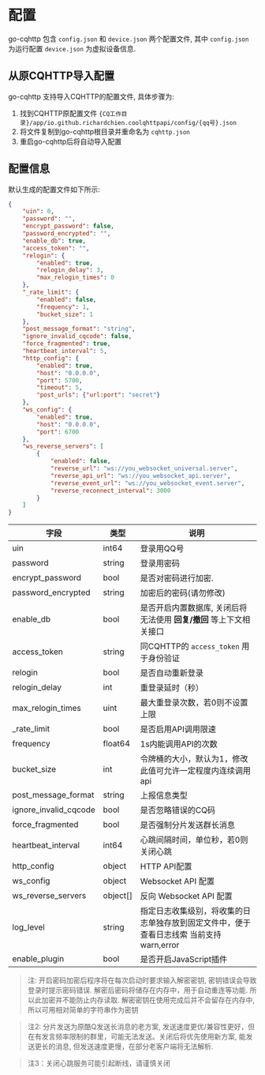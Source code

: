 # 配置

go-cqhttp 包含 `config.json` 和 `device.json` 两个配置文件, 其中 `config.json` 为运行配置 `device.json` 为虚拟设备信息.

## 从原CQHTTP导入配置

go-cqhttp 支持导入CQHTTP的配置文件, 具体步骤为: 

1. 找到CQHTTP原配置文件 `{CQ工作目录}/app/io.github.richardchien.coolqhttpapi/config/{qq号}.json`
2. 将文件复制到go-cqhttp根目录并重命名为 `cqhttp.json`
3. 重启go-cqhttp后将自动导入配置

## 配置信息

默认生成的配置文件如下所示: 

````json
{
	"uin": 0,
	"password": "",
	"encrypt_password": false,
	"password_encrypted": "",
	"enable_db": true,
	"access_token": "",
    "relogin": {
        "enabled": true,
        "relogin_delay": 3,
        "max_relogin_times": 0
    },
    "_rate_limit": {
		"enabled": false,
		"frequency": 1,
		"bucket_size": 1
	},
	"post_message_format": "string",
	"ignore_invalid_cqcode": false,
	"force_fragmented": true,
	"heartbeat_interval": 5,
	"http_config": {
		"enabled": true,
		"host": "0.0.0.0",
		"port": 5700,
		"timeout": 5,
		"post_urls": {"url:port": "secret"}
	},
	"ws_config": {
		"enabled": true,
		"host": "0.0.0.0",
		"port": 6700
	},
	"ws_reverse_servers": [
		{
			"enabled": false,
			"reverse_url": "ws://you_websocket_universal.server",
			"reverse_api_url": "ws://you_websocket_api.server",
			"reverse_event_url": "ws://you_websocket_event.server",
			"reverse_reconnect_interval": 3000
		}
	]
}
````

| 字段               | 类型     | 说明                                                                |
| ------------------ | -------- | ------------------------------------------------------------------- |
| uin                  | int64    | 登录用QQ号                                                          |
| password             | string   | 登录用密码                                                          |
| encrypt_password     | bool     | 是否对密码进行加密.                                                   |
| password_encrypted   | string   | 加密后的密码(请勿修改)                                                |
| enable_db            | bool     | 是否开启内置数据库, 关闭后将无法使用 **回复/撤回** 等上下文相关接口          |
| access_token         | string   | 同CQHTTP的 `access_token`  用于身份验证                              |
| relogin              | bool     | 是否自动重新登录                                                     |
| relogin_delay        | int      | 重登录延时（秒）                                                     |
| max_relogin_times    | uint     | 最大重登录次数，若0则不设置上限                                        |
| _rate_limit          | bool     | 是否启用API调用限速                                                  |
| frequency            | float64  | 1s内能调用API的次数                                                  |
| bucket_size          | int      | 令牌桶的大小，默认为1，修改此值可允许一定程度内连续调用api                 |
| post_message_format  | string   | 上报信息类型                                                        |
| ignore_invalid_cqcode| bool     | 是否忽略错误的CQ码                                                   |
| force_fragmented     | bool     | 是否强制分片发送群长消息                                              |
| heartbeat_interval   | int64    | 心跳间隔时间，单位秒，若0则关闭心跳                                     |
| http_config          | object   | HTTP API配置                                                       |
| ws_config            | object   | Websocket API 配置                                                 |
| ws_reverse_servers   | object[] | 反向 Websocket API 配置                                             |
| log_level            | string   | 指定日志收集级别，将收集的日志单独存放到固定文件中，便于查看日志线索 当前支持 warn,error|
| enable_plugin        | bool     | 是否开启JavaScript插件                                              |

> 注: 开启密码加密后程序将在每次启动时要求输入解密密钥, 密钥错误会导致登录时提示密码错误.
> 解密后密码将储存在内存中，用于自动重连等功能. 所以此加密并不能防止内存读取.
> 解密密钥在使用完成后并不会留存在内存中, 所以可用相对简单的字符串作为密钥

> 注2: 分片发送为原酷Q发送长消息的老方案, 发送速度更优/兼容性更好，但在有发言频率限制的群里，可能无法发送。关闭后将优先使用新方案, 能发送更长的消息, 但发送速度更慢，在部分老客户端将无法解析.

> 注3：关闭心跳服务可能引起断线，请谨慎关闭
